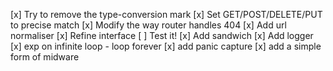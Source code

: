 [x] Try to remove the type-conversion mark
[x] Set GET/POST/DELETE/PUT to precise match
[x] Modify the way router handles 404
[x] Add url normaliser
[x] Refine interface
[ ] Test it!
[x] Add sandwich
[x] Add logger
[x] exp on infinite loop - loop forever
[x] add panic capture
[x] add a simple form of midware
